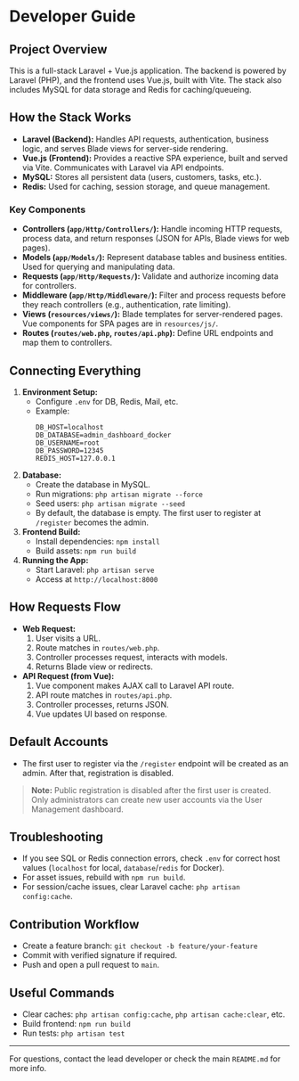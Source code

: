 # Developer Guide

## Project Overview
This is a full-stack Laravel + Vue.js application. The backend is powered by Laravel (PHP), and the frontend uses Vue.js, built with Vite. The stack also includes MySQL for data storage and Redis for caching/queueing.

## How the Stack Works
- **Laravel (Backend):** Handles API requests, authentication, business logic, and serves Blade views for server-side rendering.
- **Vue.js (Frontend):** Provides a reactive SPA experience, built and served via Vite. Communicates with Laravel via API endpoints.
- **MySQL:** Stores all persistent data (users, customers, tasks, etc.).
- **Redis:** Used for caching, session storage, and queue management.

### Key Components
- **Controllers (`app/Http/Controllers/`):** Handle incoming HTTP requests, process data, and return responses (JSON for APIs, Blade views for web pages).
- **Models (`app/Models/`):** Represent database tables and business entities. Used for querying and manipulating data.
- **Requests (`app/Http/Requests/`):** Validate and authorize incoming data for controllers.
- **Middleware (`app/Http/Middleware/`):** Filter and process requests before they reach controllers (e.g., authentication, rate limiting).
- **Views (`resources/views/`):** Blade templates for server-rendered pages. Vue components for SPA pages are in `resources/js/`.
- **Routes (`routes/web.php`, `routes/api.php`):** Define URL endpoints and map them to controllers.

## Connecting Everything
1. **Environment Setup:**
   - Configure `.env` for DB, Redis, Mail, etc.
   - Example:
     ```
     DB_HOST=localhost
     DB_DATABASE=admin_dashboard_docker
     DB_USERNAME=root
     DB_PASSWORD=12345
     REDIS_HOST=127.0.0.1
     ```
2. **Database:**
   - Create the database in MySQL.
   - Run migrations: `php artisan migrate --force`
   - Seed users: `php artisan migrate --seed`
   - By default, the database is empty. The first user to register at `/register` becomes the admin.
3. **Frontend Build:**
   - Install dependencies: `npm install`
   - Build assets: `npm run build`
4. **Running the App:**
   - Start Laravel: `php artisan serve`
   - Access at `http://localhost:8000`

## How Requests Flow
- **Web Request:**
  1. User visits a URL.
  2. Route matches in `routes/web.php`.
  3. Controller processes request, interacts with models.
  4. Returns Blade view or redirects.
- **API Request (from Vue):**
  1. Vue component makes AJAX call to Laravel API route.
  2. API route matches in `routes/api.php`.
  3. Controller processes, returns JSON.
  4. Vue updates UI based on response.

## Default Accounts
- The first user to register via the `/register` endpoint will be created as an admin. After that, registration is disabled.

> **Note:** Public registration is disabled after the first user is created. Only administrators can create new user accounts via the User Management dashboard.

## Troubleshooting
- If you see SQL or Redis connection errors, check `.env` for correct host values (`localhost` for local, `database`/`redis` for Docker).
- For asset issues, rebuild with `npm run build`.
- For session/cache issues, clear Laravel cache: `php artisan config:cache`.

## Contribution Workflow
- Create a feature branch: `git checkout -b feature/your-feature`
- Commit with verified signature if required.
- Push and open a pull request to `main`.

## Useful Commands
- Clear caches: `php artisan config:cache`, `php artisan cache:clear`, etc.
- Build frontend: `npm run build`
- Run tests: `php artisan test`

---
For questions, contact the lead developer or check the main `README.md` for more info.
